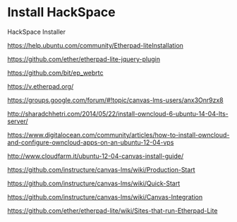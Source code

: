 Install HackSpace
=====================

HackSpace Installer


https://help.ubuntu.com/community/Etherpad-liteInstallation

https://github.com/ether/etherpad-lite-jquery-plugin

https://github.com/bit/ep_webrtc

https://v.etherpad.org/

https://groups.google.com/forum/#!topic/canvas-lms-users/anx3Onr9zx8

http://sharadchhetri.com/2014/05/22/install-owncloud-6-ubuntu-14-04-lts-server/

https://www.digitalocean.com/community/articles/how-to-install-owncloud-and-configure-owncloud-apps-on-an-ubuntu-12-04-vps

http://www.cloudfarm.it/ubuntu-12-04-canvas-install-guide/

https://github.com/instructure/canvas-lms/wiki/Production-Start

https://github.com/instructure/canvas-lms/wiki/Quick-Start

https://github.com/instructure/canvas-lms/wiki/Canvas-Integration

https://github.com/ether/etherpad-lite/wiki/Sites-that-run-Etherpad-Lite


